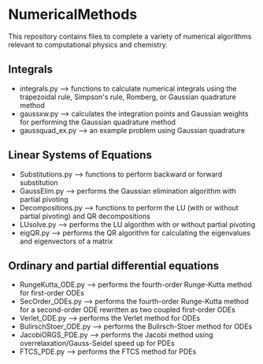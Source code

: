 # NumericalMethods
This repository contains files to complete a variety of numerical algorithms relevant to computational physics and chemistry.

## Integrals
- integrals.py --> functions to calculate numerical integrals using the trapezoidal rule, Simpson's rule, Romberg, or Gaussian quadrature method
- gaussxw.py --> calculates the integration points and Gaussian weights for performing the Gaussian quadrature method
- gaussquad_ex.py --> an example problem using Gaussian quadrature

## Linear Systems of Equations
- Substitutions.py --> functions to perform backward or forward substitution
- GaussElim.py --> performs the Gaussian elimination algorithm with partial pivoting
- Decompositions.py --> functions to perform the LU (with or without partial pivoting) and QR decompositions
- LUsolve.py --> performs the LU algorithm with or without partial pivoting
- eigQR.py --> performs the QR algorithm for calculating the eigenvalues and eigenvectors of a matrix

## Ordinary and partial differential equations
- RungeKutta_ODE.py --> performs the fourth-order Runge-Kutta method for first-order ODEs
- SecOrder_ODEs.py --> performs the fourth-order Runge-Kutta method for a second-order ODE rewritten as two coupled first-order ODEs
- Verlet_ODE.py --> performs the Verlet method for ODEs
- BulirschStoer_ODE.py --> performs the Bulirsch-Stoer method for ODEs
- JacobiORGS_PDE.py --> performs the Jacobi method using overrelaxation/Gauss-Seidel speed up for PDEs
- FTCS_PDE.py --> performs the FTCS method for PDEs
